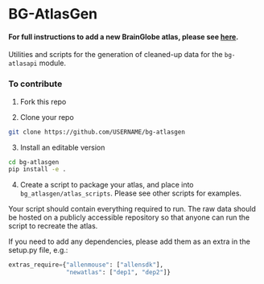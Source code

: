 # BG-AtlasGen
#### For full instructions to add a new BrainGlobe atlas, please see [here](https://docs.brainglobe.info/bg-atlasapi/adding-a-new-atlas).


Utilities and scripts for the generation of cleaned-up data for the `bg-atlasapi` module.


### To contribute
1) Fork this repo

2) Clone your repo 
```bash
git clone https://github.com/USERNAME/bg-atlasgen
```

3) Install an editable version
```bash
cd bg-atlasgen
pip install -e . 
```
4) Create a script to package your atlas, and place into 
`bg_atlasgen/atlas_scripts`. Please see other scripts for examples.

Your script should contain everything required to run. The raw data should be 
hosted on a publicly accessible repository so that anyone can run the script
 to recreate the atlas.

If you need to add any dependencies, please add them as an extra in the 
setup.py file, e.g.:

```python
extras_require={"allenmouse": ["allensdk"],
                "newatlas": ["dep1", "dep2"]}
```
